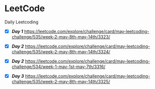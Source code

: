 # LeetCode
Daily Leetcoding


- [x] ***Day 1*** https://leetcode.com/explore/challenge/card/may-leetcoding-challenge/535/week-2-may-8th-may-14th/3323/

- [x] ***Day 2*** https://leetcode.com/explore/challenge/card/may-leetcoding-challenge/535/week-2-may-8th-may-14th/3324/

- [x] ***Day 2*** https://leetcode.com/explore/challenge/card/may-leetcoding-challenge/534/week-1-may-1st-may-7th/3316/

- [x] ***Day 3*** https://leetcode.com/explore/challenge/card/may-leetcoding-challenge/535/week-2-may-8th-may-14th/3325/